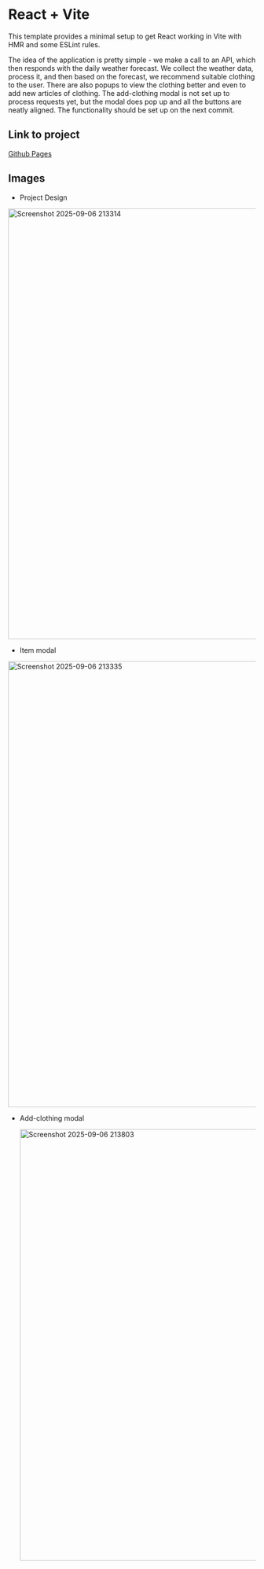 # React + Vite

This template provides a minimal setup to get React working in Vite with HMR and some ESLint rules.

The idea of the application is pretty simple - we make a call to an API, which then responds with the daily weather forecast. We collect the weather data, process it, and then based on the forecast, we recommend suitable clothing to the user.
There are also popups to view the clothing better and even to add new articles of clothing. The add-clothing modal is not set up to process requests yet, but the modal does pop up and all the buttons are neatly aligned. The functionality should be set up on the next commit.

## Link to project

[Github Pages](https://noathegenii.github.io/se_project_react/)

## Images

- Project Design

<img width="1914" height="876" alt="Screenshot 2025-09-06 213314" src="https://github.com/user-attachments/assets/2bd68b9b-f742-4d0a-b0ac-d52ade7cec45" />

- Item modal

<img width="1915" height="907" alt="Screenshot 2025-09-06 213335" src="https://github.com/user-attachments/assets/ca932ce3-9e3e-40e7-96f8-a825072a6f0d" />

- Add-clothing modal

  <img width="1919" height="878" alt="Screenshot 2025-09-06 213803" src="https://github.com/user-attachments/assets/3c6ce04d-6177-406e-a111-ed3cd7e1ea3d" />

